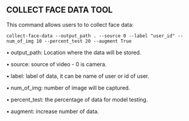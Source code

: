 COLLECT FACE DATA TOOL
----------------------

This command allows users to to collect face data:

``collect-face-data --output_path . --source 0 --label "user_id" --num_of_img 10 --percent_test 20 --augment True``

• output_path: Location where the data will be stored.

• source: source of video - 0 is camera.

• label: label of data, it can be name of user or id of user.

• num_of_img: number of image will be captured.

• percent_test: the percentage of data for model testing.

• augment: increase number of data.